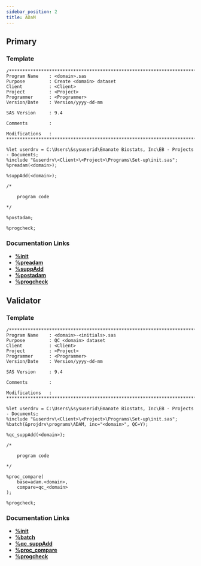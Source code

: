 ```yaml
---
sidebar_position: 2
title: ADaM
---
```


## Primary

### Template

```sas
/****************************************************************************************
Program Name    : <domain>.sas
Purpose         : Create <domain> dataset
Client          : <Client>
Project         : <Project>
Programmer      : <Programmer>
Version/Date    : Version/yyyy-dd-mm

SAS Version     : 9.4

Comments        :

Modifications   :
*****************************************************************************************/

%let userdrv = C:\Users\&sysuserid\Emanate Biostats, Inc\EB - Projects - Documents;
%include "&userdrv\<Client>\<Project>\Programs\Set-up\init.sas";
%preadam(<domain>);

%suppAdd(<domain>);

/*

    program code

*/

%postadam;

%progcheck;
```

### Documentation Links

<!-- prettier-ignore -->
- [**%init**](..\set-up\init.md)
- [**%preadam**](..\..\macros\macros-adam\preadam.md)
- [**%suppAdd**](..\..\macros\macros-adam\suppadd.md)
- [**%postadam**](..\..\macros\macros-adam\postadam.md)
- [**%progcheck**](..\..\macros\macros-general\progcheck.md)

## Validator

### Template

```sas
/****************************************************************************************
Program Name    : <domain>-<initials>.sas
Purpose         : QC <domain> dataset
Client          : <Client>
Project         : <Project>
Programmer      : <Programmer>
Version/Date    : Version/yyyy-dd-mm

SAS Version     : 9.4

Comments        :

Modifications   :
*****************************************************************************************/

%let userdrv = C:\Users\&sysuserid\Emanate Biostats, Inc\EB - Projects - Documents;
%include "&userdrv\<Client>\<Project>\Programs\Set-up\init.sas";
%batch(&projdrv\programs\ADAM, inc="<domain>", QC=Y);

%qc_suppAdd(<domain>);

/*

    program code

*/

%proc_compare(
	base=adam.<domain>,
	compare=qc_<domain>
);

%progcheck;
```

### Documentation Links

<!-- prettier-ignore -->
- [**%init**](..\set-up\init.md)
- [**%batch**](..\..\macros\macros-general\batch.md)
- [**%qc_suppAdd**](..\..\macros\macros-adam\suppadd.md)
- [**%proc_compare**](..\..\macros\macros-validation\proc-compare.md)
- [**%progcheck**](..\..\macros\macros-general\progcheck.md)
